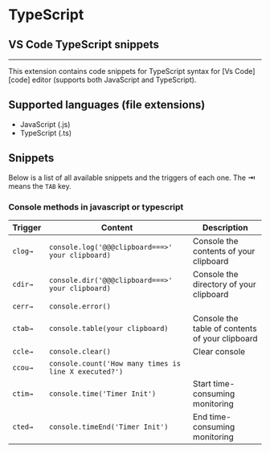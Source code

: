 # TypeScript
## VS Code TypeScript snippets
-------------------

This extension contains code snippets for TypeScript syntax for [Vs Code][code] editor (supports both JavaScript and TypeScript).

## Supported languages (file extensions)
* JavaScript (.js)
* TypeScript (.ts)

## Snippets

Below is a list of all available snippets and the triggers of each one. The **⇥** means the `TAB` key.

### Console methods in javascript or typescript
| Trigger  | Content | Description |
| ------- | ------- |  ---------- |
| `clog→`  | `console.log('@@@clipboard===>' your clipboard)`    | Console the contents of your clipboard
| `cdir→`  | `console.dir('@@@clipboard===>' your clipboard)`    | Console the directory of your clipboard
| `cerr→`   | `console.error()`  |
| `ctab→`  | `console.table(your clipboard)`  | Console the table of contents of your clipboard
| `ccle→`  | `console.clear()`  | Clear console
| `ccou→`  | `console.count('How many times is line X executed?')`  |
| `ctim→`  | `console.time('Timer Init')`  | Start time-consuming monitoring
| `cted→`  | `console.timeEnd('Timer Init')`  | End time-consuming monitoring
